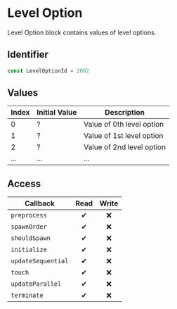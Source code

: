 # Level Option

Level Option block contains values of level options.

## Identifier

```ts
const LevelOptionId = 2002
```

## Values

| Index | Initial Value | Description               |
| ----- | ------------- | ------------------------- |
| 0     | ?             | Value of 0th level option |
| 1     | ?             | Value of 1st level option |
| 2     | ?             | Value of 2nd level option |
| ...   | ...           | ...                       |

## Access

| Callback           | Read | Write |
| ------------------ | :--: | :---: |
| `preprocess`       |  ✔   |  ❌   |
| `spawnOrder`       |  ✔   |  ❌   |
| `shouldSpawn`      |  ✔   |  ❌   |
| `initialize`       |  ✔   |  ❌   |
| `updateSequential` |  ✔   |  ❌   |
| `touch`            |  ✔   |  ❌   |
| `updateParallel`   |  ✔   |  ❌   |
| `terminate`        |  ✔   |  ❌   |
